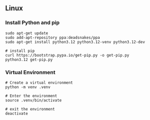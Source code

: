 ## Linux
### Install Python and pip
```
sudo apt-get update
sudo add-apt-repository ppa:deadsnakes/ppa
sudo apt-get install python3.12 python3.12-venv python3.12-dev

# install pip
curl https://bootstrap.pypa.io/get-pip.py -o get-pip.py
python3.12 get-pip.py

```

### Virtual Environment
```
# Create a virtual environment
python -m venv .venv

# Enter the environment
source .venv/bin/activate

# exit the environment
deactivate
```
